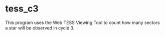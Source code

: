 # tess_c3
This program uses the Web TESS Viewing Tool to count how many sectors a star will be observed in cycle 3. 
